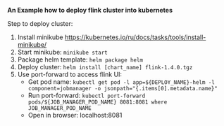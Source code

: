 **An Example how to deploy flink cluster into kubernetes**

Step to deploy cluster:

1. Install minikube https://kubernetes.io/ru/docs/tasks/tools/install-minikube/
2. Start minikube: `minikube start`
3. Package helm template: `helm package helm`
4. Deploy cluster: `helm install [chart_name] flink-1.4.0.tgz`
5. Use port-forward to access flink UI:
    - Get pod name: `kubectl get pod -l app=${DEPLOY_NAME}-helm -l component=jobmanager -o jsonpath="{.items[0].metadata.name}"`
    - Run port-forward: `kubectl port-forward pods/${JOB_MANAGER_POD_NAME} 8081:8081 where JOB_MANAGER_POD_NAME`
    - Open in browser: localhost:8081